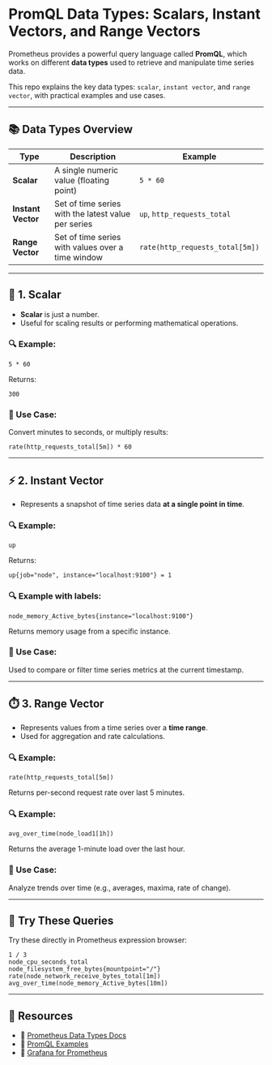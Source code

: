 # PromQL Data Types: Scalars, Instant Vectors, and Range Vectors

Prometheus provides a powerful query language called **PromQL**, which works on different **data types** used to retrieve and manipulate time series data.

This repo explains the key data types: `scalar`, `instant vector`, and `range vector`, with practical examples and use cases.

---

## 📚 Data Types Overview

| Type               | Description                                         | Example                         |
| ------------------ | --------------------------------------------------- | ------------------------------- |
| **Scalar**         | A single numeric value (floating point)             | `5 * 60`                        |
| **Instant Vector** | Set of time series with the latest value per series | `up`, `http_requests_total`     |
| **Range Vector**   | Set of time series with values over a time window   | `rate(http_requests_total[5m])` |

---

## 🔢 1. Scalar

* **Scalar** is just a number.
* Useful for scaling results or performing mathematical operations.

### 🔍 Example:

```promql
5 * 60
```

Returns:

```
300
```

### 🧠 Use Case:

Convert minutes to seconds, or multiply results:

```promql
rate(http_requests_total[5m]) * 60
```

---

## ⚡ 2. Instant Vector

* Represents a snapshot of time series data **at a single point in time**.

### 🔍 Example:

```promql
up
```

Returns:

```
up{job="node", instance="localhost:9100"} = 1
```

### 🔍 Example with labels:

```promql
node_memory_Active_bytes{instance="localhost:9100"}
```

Returns memory usage from a specific instance.

### 🧠 Use Case:

Used to compare or filter time series metrics at the current timestamp.

---

## ⏱️ 3. Range Vector

* Represents values from a time series over a **time range**.
* Used for aggregation and rate calculations.

### 🔍 Example:

```promql
rate(http_requests_total[5m])
```

Returns per-second request rate over last 5 minutes.

### 🔍 Example:

```promql
avg_over_time(node_load1[1h])
```

Returns the average 1-minute load over the last hour.

### 🧠 Use Case:

Analyze trends over time (e.g., averages, maxima, rate of change).

---
## 🧪 Try These Queries

Try these directly in Prometheus expression browser:

```promql
1 / 3
node_cpu_seconds_total
node_filesystem_free_bytes{mountpoint="/"}
rate(node_network_receive_bytes_total[1m])
avg_over_time(node_memory_Active_bytes[10m])
```

---

## 🔗 Resources

* 📘 [Prometheus Data Types Docs](https://prometheus.io/docs/prometheus/latest/querying/basics/)
* 🧠 [PromQL Examples](https://prometheus.io/docs/prometheus/latest/querying/examples/)
* 📘 [Grafana for Prometheus](https://grafana.com/docs/grafana/latest/datasources/prometheus/)
